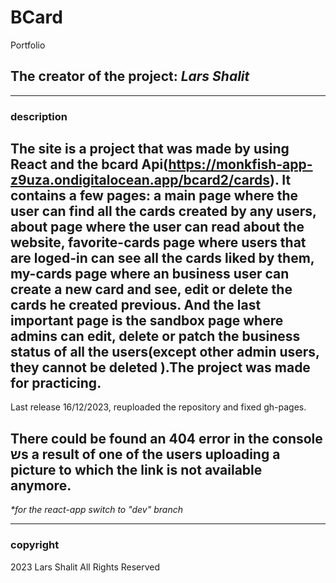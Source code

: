 # BCard

Portfolio

## The creator of the project: **_Lars Shalit_**

---

### description

## The site is a project that was made by using React and the bcard Api(https://monkfish-app-z9uza.ondigitalocean.app/bcard2/cards). It contains a few pages: a main page where the user can find all the cards created by any users, about page where the user can read about the website, favorite-cards page where users that are loged-in can see all the cards liked by them, my-cards page where an business user can create a new card and see, edit or delete the cards he created previous. And the last important page is the sandbox page where admins can edit, delete or patch the business status of all the users(except other admin users, they cannot be deleted ).The project was made for practicing.

Last release 16/12/2023, reuploaded the repository and fixed gh-pages.

## There could be found an 404 error in the console שs a result of one of the users uploading a picture to which the link is not available anymore.

_\*for the react-app switch to "dev" branch_

---

### copyright

2023 Lars Shalit All Rights Reserved
